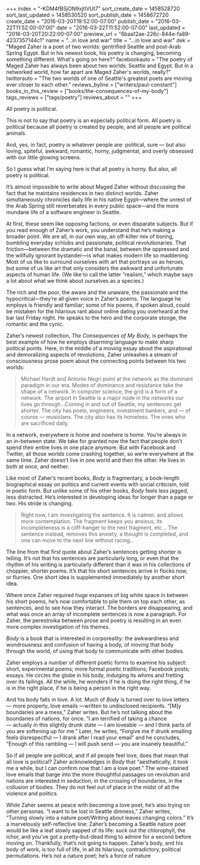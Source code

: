 +++
index = "-KDM4fBSjON9xjtlVUt7"
sort_create_date = 1458528720
sort_last_updated = 1458530520
sort_publish_date = 1458672720
create_date = "2016-03-20T19:52:00-07:00"
publish_date = "2016-03-22T11:52:00-07:00"
date = "2016-03-22T11:52:00-07:00"
last_updated = "2016-03-20T20:22:00-07:00"
preview_url = "6baa12ae-226c-844e-fa89-4237357144c1"
name = "...in love and war"
title = "...in love and war"
dek = "Maged Zaher is a poet of two worlds: gentrified Seattle and post-Arab Spring Egypt. But in his newest book, his poetry is changing, becoming something different. What's going on here?"
facebookauto = "The poetry of Maged Zaher has always been about two worlds: Seattle and Egypt. But in a networked world, how far apart are Maged Zaher's worlds, really?"
twitterauto = "The two worlds of one of Seattle's greatest poets are moving ever closer to each other."
reviews_byline = ["writers/paul-constant"]
books_in_this_review = ["books/the-consequences-of-my-body"]
tags_reviews = ["tags/poetry"]
reviews_about = ""
+++

All poetry is political.

This is not to say that poetry is an especially political form. All poetry is political because all poetry is created by people, and all people are political animals. 

And, yes, in fact, poetry is whatever people are: political, sure — but also loving, spiteful, awkward, romantic, horny, judgmental, and overly obsessed with our little glowing screens.

So I guess what I’m saying here is that all poetry is horny. But also, all poetry is political.

<div class="break"></div>

It’s almost impossible to write about Maged Zaher without discussing the fact that he maintains residences in two distinct worlds. Zaher simultaneously chronicles daily life in his native Egypt—where the unrest of the Arab Spring still reverberates in every public space—and the more mundane life of a software engineer in Seattle. 

At first, these seem like opposing factions, or even disparate subjects. But if you read enough of Zaher’s work, you understand that he’s making a broader point. We are all, in our own way, an off-kilter mix of boring, bumbling everyday schlubs and passionate, political revolutionaries. That friction—between the dramatic and the banal, between the oppressed and the willfully ignorant bystander—is what makes modern life so maddening. Most of us like to surround ourselves with art that portrays us as heroes, but some of us like art that only considers the awkward and unfortunate aspects of human life. (We like to call the latter “realism,” which maybe says a lot about what we think about ourselves as a species.)

The rich and the poor, the aware and the unaware, the passionate and the hypocritical—they’re all given voice in Zaher’s poems. The language he employs is friendly and familiar; some of his poems, if spoken aloud, could be mistaken for the hilarious rant about online dating you overheard at the bar last Friday night. He speaks to the hero and the corporate stooge, the romantic and the cynic. 

<div class="break"></div>

Zaher’s newest collection, *The Consequences of My Body*, is perhaps the best example of how he employs disarming language to make sharp political points. Here, in the middle of a moving essay about the aspirational and demoralizing aspects of revolutions, Zaher unleashes a stream of consciousness prose poem about the connecting points between his two worlds:

<blockquote>Michael Hardt and Antonio Negri point at the network as the dominant paradigm in our era. Modes of dominance and resistance take the shape of a network. In computer science, the grid is a form of a network. The airport in Seattle is a major node in the networks our lives go through…Coming in and out of Seattle, my sentences get shorter. The city has poets, engineers, investment bankers, and — of course — musicians. The city also has its homeless. The ones who are sacrificed daily.</blockquote>

In a network, everywhere is home and nowhere is home. You’re always in an in-between state. We take for granted now the fact that people don’t spend their entire lives in one place anymore. But with Facebook and Twitter, all those worlds come crashing together, so we’re everywhere at the same time. Zaher doesn’t live in one world and then the other. He lives in both at once, and neither.

<div class="break"></div>

Like most of Zaher’s recent books, *Body* is fragmentary, a book-length biographical essay on politics and current events with social criticism, told in poetic form. But unlike some of his other books, *Body* feels less jagged, less distracted. He’s interested in developing ideas for longer than a page or two. His stride is changing.

<blockquote>Right now, I am investigating the sentence. It is calmer, and allows more contemplation. The fragment keeps you anxious, its incompleteness is a cliff-hanger to the next fragment, etc… The sentence instead, removes this anxiety, a thought is completed, and one can move to the next line without racing…</blockquote>

The line from that first quote about Zaher’s sentences getting shorter is telling. It’s not that his sentences are particularly long, or even that the rhythm of his writing is particularly different than it was in his collections of choppier, shorter poems. It’s that his short sentences arrive in flocks now, or flurries. One short idea is supplemented immediately by another short idea. 

Where once Zaher required huge expanses of big white space in between his short poems, he’s now comfortable to pile them on top each other, as sentences, and to see how they interact. The borders are disappearing, and what was once an array of incomplete sentences is now a paragraph. For Zaher, the perestroika between prose and poetry is resulting in an even more complex investigation of his themes.

<div class="break"></div>

*Body* is a book that is interested in corporeality: the awkwardness and wondrousness and confusion of having a body, of moving that body through the world, of using that body to communicate with other bodies. 

Zaher employs a number of different poetic forms to examine his subject: short, experimental poems; more formal poetic traditions; Facebook posts; essays. He circles the globe in his body, indulging its whims and fretting over its failings. All the while, he wonders if he is doing the right thing, if he is in the right place, if he is being a person in the right way.

And his body falls in love. A lot. Much of *Body* is turned over to love letters — more properly, love emails —written to undisclosed recipients. “[M]y boundaries are a mess,” Zaher writes. But he’s not talking about the boundaries of nations, for once. “I am terrified of taking a chance — actually in this slightly drunk state — I am loveable — and I think parts of you are softening up for me.” Later, he writes, “Forgive me if drunk emailing feels disrespectful — I drank after I read your email” and he concludes, “Enough of this rambling — I will push send — you are insanely beautiful.”

So if all people are political, and if all people feel love, does that mean that all love is political? Zaher acknowledges in *Body* that “aesthetically, it took me a while, but I can confirm now that I am a love poet.” The wine-stained love emails that barge into the more thoughtful passages on revolution and nations are interested in seduction, in the crossing of boundaries, in the collusion of bodies. They do not feel out of place in the midst of all the violence and politics.

While Zaher seems at peace with becoming a love poet, he’s also trying on other personas. “I want to be lost in Seattle dimness,” Zaher writes, “Turning slowly into a nature poet/Writing about leaves changing colors.” It’s a marvelously self-reflective line: Zaher’s becoming a Seattle nature poet would be like a leaf slowly sapped of its life: suck out the chlorophyll, the ichor, and you’ve got a pretty-but-dead thing to admire for a second before moving on. Thankfully, that’s not going to happen. Zaher’s body, and his body of work, is too full of life, in all its hilarious, contradictory, political permutations. He’s not a nature poet; he’s a force of nature
